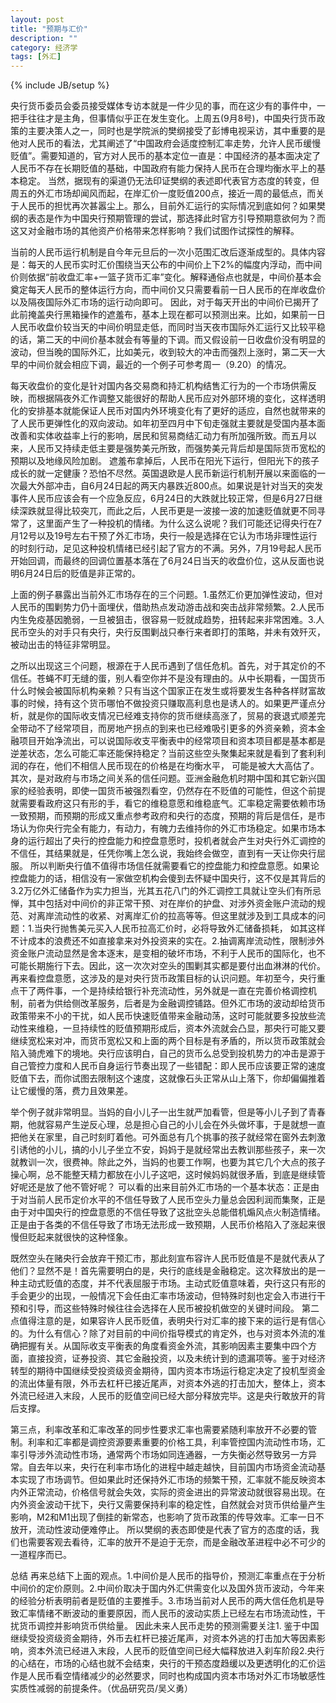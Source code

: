 ```yaml
---
layout: post
title: "预期与汇价"
description: ""
category: 经济学
tags: [外汇]
---
```

{% include JB/setup %}

央行货币委员会委员接受媒体专访本就是一件少见的事，而在这少有的事件中，一把手往往才是主角，但事情似乎正在发生变化。上周五(9月8号)，中国央行货币政策的主要决策人之一，同时也是学院派的樊纲接受了彭博电视采访，其中重要的是他对人民币的看法，尤其阐述了“中国政府会适度控制汇率走势，允许人民币缓慢贬值”。需要知道的，官方对人民币的基本定位一直是：中国经济的基本面决定了人民币不存在长期贬值的基础，中国政府有能力保持人民币在合理均衡水平上的基本稳定。
当然，据现有的渠道仍无法印证樊纲的表述即代表官方态度的转变，但周五的外汇市场却闻风而起，在岸汇价一度贬值200点，接近一周的最低点，而关于人民币的担忧再次甚嚣尘上。那么，目前外汇运行的实际情况到底如何？如果樊纲的表态是作为中国央行预期管理的尝试，那选择此时官方引导预期意欲何为？而这又对金融市场的其他资产价格带来怎样影响？我们试图作试探性的解释。


当前的人民币运行机制是自今年元旦后的一次小范围汇改后逐渐成型的。具体内容是：每天的人民币实时汇价围绕当天公布的中间价上下2%的幅度内浮动，而中间价则依据“前收盘汇率+一篮子货币汇率”变化。解释通俗点也就是，中间价基本会奠定每天人民币的整体运行方向，而中间价又只需要看前一日人民币的在岸收盘价以及隔夜国际外汇市场的运行动向即可。
因此，对于每天开出的中间价已揭开了此前掩盖央行黑箱操作的遮羞布，基本上现在都可以预测出来。比如，如果前一日人民币收盘价较当天的中间价明显走低，而同时当天夜市国际外汇运行又比较平稳的话，第二天的中间价基本就会有等量的下调。而又假设前一日收盘价没有明显的波动，但当晚的国际外汇，比如美元，收到较大的冲击而强烈上涨时，第二天一大早的中间价就会相应下调，最近的一个例子可参考周一（9.20）的情况。

每天收盘价的变化是针对国内各交易商和持汇机构结售汇行为的一个市场供需反映，而根据隔夜外汇作调整又能很好的帮助人民币应对外部环境的变化，这样透明化的安排基本就能保证人民币对国内外环境变化有了更好的适应，自然也就带来的了人民币更弹性化的双向波动。如年初至四月中下旬走强就主要就是受国内基本面改善和实体收益率上行的影响，居民和贸易商结汇动力有所加强所致。而五月以来，人民币又持续走低主要是强势美元所致，而强势美元背后却是国际货币宽松的预期以及地缘风险加剧。
遮羞布拿掉后，人民币在阳光下运行，但阳光下的孩子成长的就一定健康？恐怕不尽然。英国退欧是人民币新运行机制开展以来面临的一次最大外部冲击，自6月24日起的两天内暴跌近800点。如果说是针对当天的突发事件人民币应该会有一个应急反应，6月24日的大跌就比较正常，但是6月27日继续深跌就显得比较突兀，而此之后，人民币更是一波接一波的加速贬值就更不同寻常了，这里面产生了一种投机的情绪。为什么这么说呢？我们可能还记得央行在7月12号以及19号左右干预了外汇市场，央行一般是选择在它认为市场非理性运行的时刻行动，足见这种投机情绪已经引起了官方的不满。另外，7月19号起人民币开始回调，而最终的回调位置基本落在了6月24日当天的收盘价位，这从反面也说明6月24日后的贬值是非正常的。


上面的例子暴露出当前外汇市场存在的三个问题。1.虽然汇价更加弹性波动，但对人民币的围剿势力仍十面埋伏，借助热点发动游击战和突击战非常频繁。2.人民币内生免疫基因脆弱，一旦被狙击，很容易一贬就成趋势，扭转起来非常困难。3.人民币空头的对手只有央行，央行反围剿战只奉行来者即打的策略，并未有效歼灭，被动出击的特征非常明显。

之所以出现这三个问题，根源在于人民币遇到了信任危机。首先，对于其定价的不信任。苍蝇不盯无缝的蛋，别人看空你并不是没有理由的。从中长期看，一国货币什么时候会被国际机构亲赖？只有当这个国家正在发生或将要发生各种各样财富故事的时候，持有这个货币哪怕不做投资只赚取高利息也是诱人的。如果更严谨点分析，就是你的国际收支情况已经难支持你的货币继续高涨了，贸易的衰退式顺差完全带动不了经常项目，而房地产拐点的到来也已经难吸引更多的外资亲赖，资本金融项目开始净流出，可以说国际收支平衡表中的经常项目和资本项目都是基本都是逆差状态，怎么可能汇率还能保持稳定？当前这些空头聚集起来就是看到了套利利润的存在，他们不相信人民币现在的价格是在均衡水平，      可能是被大大高估了。
其次，是对政府与市场之间关系的信任问题。亚洲金融危机时期中国和其它新兴国家的经验表明，即使一国货币被强烈看空，仍然存在不贬值的可能性，但这个前提就需要看政府这只有形的手，看它的维稳意愿和维稳底气。汇率稳定需要依赖市场一致预期，而预期的形成又重点参考政府和央行的态度，预期的背后是信任，是市场认为你央行完全有能力，有动力，有魄力去维持你的外汇市场稳定。如果市场本身的运行超出了央行的控盘能力和控盘意愿时，投机者就会产生对央行外汇调控的不信任，其结果就是，任凭你嘴上怎么说，我始终会做空，直到有一天让你央行屈服。
所以判断央行值不值得市场信任就需要看它的控盘能力和控盘意愿。如果论控盘能力的话，相信没有一家做空机构会傻到去怀疑中国央行，这不仅是其背后的3.2万亿外汇储备作为实力担当，光其五花八门的外汇调控工具就让空头们有所忌惮，其中包括对中间价的非正常干预、对在岸价的护盘、对涉外资金账户流动的规范、对离岸流动性的收紧、对离岸汇价的拉高等等。但这里就涉及到工具成本的问题：1.当央行抛售美元买入人民币拉高汇价时，必将导致外汇储备损耗，    如其这样不计成本的浪费还不如直接拿来对外投资来的实在。2.抽调离岸流动性，限制涉外资金账户流动显然是舍本逐末，是变相的破坏市场，不利于人民币的国际化，也不可能长期施行下去。因此，这一次次对空头的围剿其实都是要付出血淋淋的代价。
再来看控盘意愿，这涉及的是对央行货币政策目标的认识问题。年初至今，央行重点干了两件事，一个是持续给银行补充流动性，另外就是一直在完善价格调控机制，前者为供给侧改革服务，后者是为金融调控铺路。但外汇市场的波动却给货币政策带来不小的干扰，如人民币快速贬值带来金融动荡，这时可能就要多投放些流动性来维稳，一旦持续性的贬值预期形成后，资本外流就会凸显，那央行可能又要继续宽松来对冲，而货币宽松又和上面的两个目标是有矛盾的，所以货币政策就会陷入骑虎难下的境地。央行应该明白，自己的货币么总受到投机势力的冲击是源于自己管控力度和人民币自身运行节奏出现了一些错配：即人民币应该要正常的速度贬值下去，而你试图去限制这个速度，这就像石头正常从山上落下，你却偏偏推着让它缓慢的落，费力且效果差。


举个例子就非常明显。当妈的自小儿子一出生就严加看管，但是等小儿子到了青春期，他就容易产生逆反心理，总是担心自己的小儿会在外头做坏事，于是就想一直把他关在家里，自己时刻盯着他。可外面总有几个挑事的孩子就经常在窗外去刺激引诱他的小儿，搞的小儿子坐立不安，妈妈于是就经常出去教训那些孩子，来一次就教训一次，很费神。除此之外，当妈的也要工作啊，也要为其它几个大点的孩子操心啊，总不能整天精力都放在小儿子这吧，这时候妈妈就很矛盾，到底是继续管好呢还是放了他不管好呢？
可以看的出来目前外汇市场的一个基本状态：正是由于对当前人民币定价水平的不信任导致了人民币空头力量总会因利润而集聚，正是由于对中国央行的控盘意愿的不信任导致了这批空头总能借机煽风点火制造情绪。正是由于各类的不信任导致了市场无法形成一致预期，人民币价格陷入了涨起来很慢但贬起来就很快的这种怪象。


既然空头在赌央行会放弃干预汇市，那此刻宣布容许人民币贬值是不是就代表从了他们？显然不是！首先需要明白的是，央行的底线是金融稳定。这次释放出的是一种主动式贬值的态度，并不代表屈服于市场。主动式贬值意味着，央行这只有形的手会更少的出现，一般情况下会任由汇率市场波动，但特殊时刻也定会入市进行干预和引导，而这些特殊时候往往会选择在人民币被投机做空的关键时间段。
第二点值得注意的是，如果容许人民币贬值，表明央行对汇率的接下来的运行是有信心的。为什么有信心？除了对目前的中间价指导模式的肯定外，也与对资本外流的准确把握有关。从国际收支平衡表的角度看资金外流，其影响因素主要集中四个方面，直接投资，证券投资、其它金融投资，以及未统计到的遗漏项等。鉴于对经济转型的期待中国继续受投资级资金期待，国内资本市场运行稳定决定了投机型资金的流出体量有限，外币去杠杆已接近尾声，对资本外逃的打击加大，整体上，资本外流已经进入末段，人民币的贬值空间已经大部分释放完毕。这是央行敢放开的背后支撑。


第三点，利率改革和汇率改革的同步性要求汇率也需要紧随利率放开不必要的管制。利率和汇率都是调控资源要素重要的价格工具，利率管控国内流动性市场，汇率引导涉外流动性市场，通常两个市场如同连通器，一方失衡必然导致另一方异常。自去年以来，央行在利率市场化的进程中越走越快，目前国内市场资金流动基本实现了市场调节。但如果此时还保持外汇市场的频繁干预，汇率就不能反映资本内外正常流动，价格信号就会失效，实际的资金进出的异常波动就很容易出现。在内外资金波动干扰下，央行又需要保持利率的稳定性，自然就会对货币供给量产生影响，M2和M1出现了倒挂的新常态，也影响了货币政策的传导效率。汇率一日不放开，流动性波动便难停止。
所以樊纲的表态即使是代表了官方的态度的话，我们也需要客观去看待，汇率的放开不是迫于无奈，而是金融改革进程中必不可少的一道程序而已。


总结  再来总结下上面的观点。1.中间价是人民币的指导价，预测汇率重点在于分析中间价的定价原则。2.中间价取决于国内外汇供需变化以及国外货币波动，今年来的经验分析表明前者是贬值的主要推手。3.市场当前对人民币的两大信任危机是导致汇率情绪不断波动的重要原因，而人民币的波动实质上已经左右市场流动性，干扰货币调控并影响货币供给量。  因此未来人民币走势的预测需要关注1. 鉴于中国继续受投资级资金期待，外币去杠杆已接近尾声，对资本外逃的打击加大等因素影响，资本外流已经进入末段，人民币的贬值空间已经大幅释放进入刹车阶段2.央行的心结在，市场的心结也就不会结束，央行的干预态度趋缓以及更透明化的汇价运作是人民币看空情绪减少的必然要求，同时也构成国内资本市场对外汇市场敏感性实质性减弱的前提条件。（优品研究员/吴义勇）














